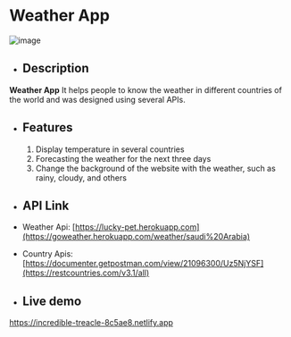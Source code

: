# Weather App

![image](https://user-images.githubusercontent.com/71808558/176522761-49eec4b1-ffc0-4ea0-af17-3e316c3e443d.png)

- ## Description
 
**Weather App** It helps people to know the weather in different countries of the world and was designed using several APIs.

- ## Features
  1. Display temperature in several countries
  2. Forecasting the weather for the next three days
  3. Change the background of the website with the weather, 
     such as rainy, cloudy, and others
 
 - ## API Link
- Weather Api: [https://lucky-pet.herokuapp.com](https://goweather.herokuapp.com/weather/saudi%20Arabia)
- Country Apis: [https://documenter.getpostman.com/view/21096300/Uz5NjYSF](https://restcountries.com/v3.1/all)

- ## Live demo 
https://incredible-treacle-8c5ae8.netlify.app

